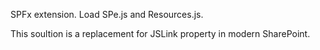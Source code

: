 SPFx extension. Load SPe.js and Resources.js.

This soultion is a replacement for JSLink property in modern SharePoint.
